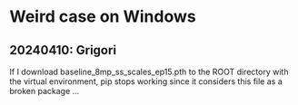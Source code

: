 ﻿# Weird case on Windows

## 20240410: Grigori

If I download baseline_8mp_ss_scales_ep15.pth to the ROOT directory with the virtual environment,
pip stops working since it considers this file as a broken package ...
